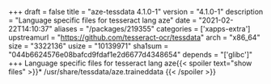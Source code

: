 +++
draft = false
title = "aze-tessdata 4.1.0-1"
version = "4.1.0-1"
description = "Language specific files for tesseract lang aze"
date = "2021-02-22T14:10:37"
aliases = "/packages/219355"
categories = ['xapps-extra']
upstreamurl = "https://github.com/tesseract-ocr/tessdata"
arch = "x86_64"
size = "3322136"
usize = "10139971"
sha1sum = "044b6624576e08bafcd9fdaf1e2d6677d4348654"
depends = "['glibc']"
+++
Language specific files for tesseract lang aze{{< spoiler text="show files" >}}* /usr/share/tessdata/aze.traineddata
{{< /spoiler >}}